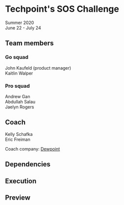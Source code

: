 # Techpoint's SOS Challenge
Summer 2020  
June 22 - July 24

## Team members  
### Go squad  
John Kaufeld (product manager)  
Kaitlin Walper  
### Pro squad
Andrew Gan  
Abdullah Salau  
Jaelyn Rogers  

## Coach
Kelly Schafka  
Eric Freiman

Coach company: [Dewpoint](https://www.dewpoint.com/)

## Dependencies

## Execution

## Preview
